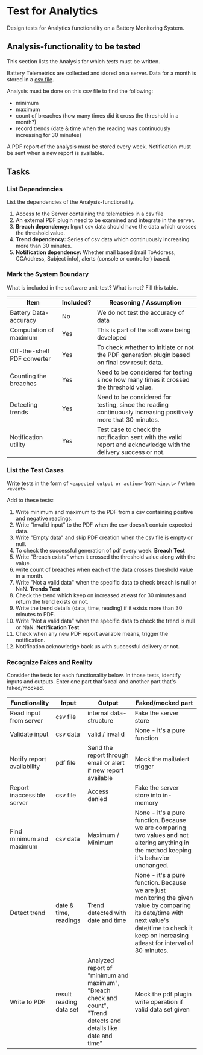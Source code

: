 # Test for Analytics

Design tests for Analytics functionality on a Battery Monitoring System.

## Analysis-functionality to be tested

This section lists the Analysis for which _tests_ must be written.

Battery Telemetrics are collected and stored on a server.
Data for a month is stored in a [csv file](https://en.wikipedia.org/wiki/Comma-separated_values).

Analysis must be done on this csv file to find the following:
- minimum
- maximum
- count of breaches (how many times did it cross the threshold in a month?)
- record trends (date & time when the reading was continuously increasing for 30 minutes)

A PDF report of the analysis must be stored every week.
Notification must be sent when a new report is available.

## Tasks

### List Dependencies

List the dependencies of the Analysis-functionality.

1. Access to the Server containing the telemetrics in a csv file
1. An external PDF plugin need to be examined and integrate in the server.
1. **Breach dependency:** Input csv data should have the data which crosses the threshold value.
1. **Trend dependency:** Series of csv data which continuously increasing more than 30 minutes.
1. **Notification dependency:** Whether mail based (mail ToAddress, CCAddress, Subject info), alerts (console or controller) based.


### Mark the System Boundary

What is included in the software unit-test? What is not? Fill this table.

| Item                      | Included?     | Reasoning / Assumption
|---------------------------|---------------|---
Battery Data-accuracy       | No            | We do not test the accuracy of data
Computation of maximum      | Yes           | This is part of the software being developed
Off-the-shelf PDF converter | Yes 			| To check whether to initiate or not the PDF generation plugin based on final csv result data.
Counting the breaches       | Yes 			| Need to be considered for testing since how many times it crossed the threshold value.
Detecting trends            | Yes			| Need to be considered for testing, since the reading continuously increasing positively more that 30 minutes.
Notification utility        | Yes 			| Test case to check the notification sent with the valid report and acknowledge with the delivery success or not.

### List the Test Cases

Write tests in the form of `<expected output or action>` from `<input>` / when `<event>`

Add to these tests: 

1. Write minimum and maximum to the PDF from a csv containing positive and negative readings.
1. Write "Invalid input" to the PDF when the csv doesn't contain expected data.
1. Write "Empty data" and skip PDF creation when the csv file is empty or null.
1. To check the successful generation of pdf every week.
**Breach Test**
1. Write "Breach exists" when it crossed the threshold value along with the value.
1. write count of breaches when each of the data crosses threshold value in a month.
1. Write "Not a valid data" when the specific data to check breach is null or NaN.
**Trends Test**
1. Check the trend which keep on increased atleast for 30 minutes and return the trend exists or not.
1. Write the trend details (data, time, reading) if it exists more than 30 minutes to PDF.
1. Write "Not a valid data" when the specific data to check the trend is null or NaN.
**Notification Test**
1. Check when any new PDF report available means, trigger the notification.
1. Notification acknowledge back us with successful delivery or not.


### Recognize Fakes and Reality

Consider the tests for each functionality below.
In those tests, identify inputs and outputs.
Enter one part that's real and another part that's faked/mocked.

| Functionality            | Input        | Output                      | Faked/mocked part
|--------------------------|--------------|-----------------------------|---
Read input from server     | csv file     | internal data-structure     | Fake the server store
Validate input             | csv data     | valid / invalid             | None - it's a pure function
Notify report availability | pdf file	  | Send the report through email or alert if new report available			                | Mock the mail/alert trigger
Report inaccessible server | csv file	  | Access denied               | Fake the server store into in-memory
Find minimum and maximum   | csv data 	  | Maximum / Minimum               | None - it's a pure function. Because we are comparing two values and not altering anything in the method keeping it's behavior unchanged.
Detect trend               | date & time, readings | Trend detected with date and time               | None - it's a pure function. Because we are just monitoring the given value by comparing its date/time with next value's date/time to check it keep on increasing atleast for interval of 30 minutes.
Write to PDF               | result reading data set | Analyzed report of "minimum and maximum", "Breach check and count", "Trend detects and details like date and time"               | Mock the pdf plugin write operation if valid data set given 
